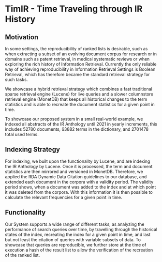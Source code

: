 # TimIR - Time Traveling through IR History

## Motivation
In some settings, the reproducibility of ranked lists is desirable, such as when extracting a subset of an evolving document corpus for research or in domains such as patent retrieval, in medical systematic reviews or when exploring the rich history of Information Retrieval. Currently the only reliable way of achieving reproducibility in Information Retrieval Settings is Boolean Retrieval, which has therefore became the standard retrieval strategy for such tasks.

We showcase a hybrid retrieval strategy which combines a fast traditional sparse retrieval engine (Lucene) for live queries and a slower columnstore retrieval engine (MonetDB) that keeps all historical changes to the term statistics and is able to recreate the document statistics for a given point in time.

To showcase our proposed system in a small real-world example, we indexed all abstracts of the IR Anthology until 2021 in yearly increments, this includes 52780 documents, 63882 terms in the dictionary, and 2701478 total used terms.
## Indexing Strategy
For indexing, we built upon the functionality by Lucene, and are indexing the IR Anthology by Lucene. Once it is processed, the term and document statistics are then mirrored and versioned in MonetDB. Therefore, we applied the RDA Dynamic Data Citation guidelines to our database, and extended each document in the corpora with a validity period. The validity period shows, when a document was added to the index and at which point it was deleted from the corpora. With this information it is then possible to calculate the relevant frequencies for a given point in time.
## Functionality
Our System supports a wide range of different tasks, as analyzing the performance of search queries over time, by travelling through the historical states of the index, recreating the index for a given point in time, and last but not least the citation of queries with variable subsets of data. To showcase that queries are reproducible, we further store at the time of execution a hash of the result list to allow the verification of the recreation of the ranked list.
